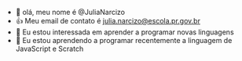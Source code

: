 - 👋 olá, meu nome é @JuliaNarcizo
- :+1: Meu email de contato é julia.narcizo@escola.pr.gov.br
- 👀 Eu estou interessada em aprender a programar novas linguagens
- 🌱 Eu estou aprendendo a programar recentemente a linguagem de JavaScript e Scratch


<!---
JuliaNarcizo/JuliaNarcizo is a ✨ special ✨ repository because its `README.md` (this file) appears on your GitHub profile.
You can click the Preview link to take a look at your changes.
--->
